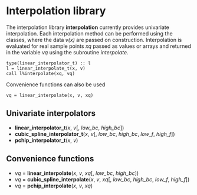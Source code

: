 # Interpolation library
The interpolation library **interpolation** currently provides univariate interpolation. Each interpolation method can be performed using the classes, where the data *v(x)* are passed on construction. Interpolation is evaluated for real sample points *xq* passed as values or arrays and returned in the variable *vq* using the subroutine *interpolate*.
```
type(linear_interpolator_t) :: l
l = linear_interpolate_t(x, v)
call l%interpolate(xq, vq)
```
Convenience functions can also be used
```
vq = linear_interpolate(x, v, xq)
```

## Univariate interpolators
* **linear_interpolator_t**(*x*, *v*[, *low_bc*, *high_bc*])
* **cubic_spline_interpolator_t**(*x*, *v*[, *low_bc*, *high_bc*, *low_f*, *high_f*])
* **pchip_interpolator_t**(*x*, *v*)

## Convenience functions
* *vq* = **linear_interpolate**(*x*, *v*, *xq*[, *low_bc*, *high_bc*])
* *vq* = **cubic_spline_interpolate**(*x*, *v*, *xq*[, *low_bc*, *high_bc*, *low_f*, *high_f*])
* *vq* = **pchip_interpolate**(*x*, *v*, *xq*)